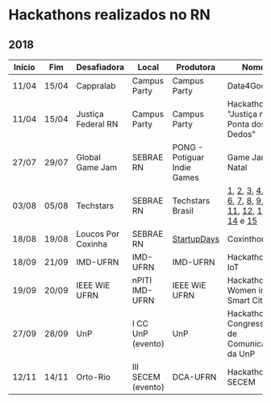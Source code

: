 # Hackathons realizados no RN
## 2018
| Início | Fim | Desafiadora | Local | Produtora | Nome | Links |
| ------ |---- | ----------- | ----- | --------- | ---- | ----- |
| 11/04 | 15/04 | Cappralab | Campus Party | Campus Party | Data4Good | [1](https://www.startse.com/noticia/nova-economia/tecnologia-inovacao/47869/vem-ai-um-hackathon-focado-em-dados-o-data4good), [2](http://brasil.campus-party.org/wp-content/uploads/sites/28/2018/04/Regulamento-Data4Good-Natal-Vers%C3%A3o-3-6Abr2018.pdf) e [3](https://cappra.com.br/2018/04/16/data4good-saude-natal/)|
| 11/04 | 15/04 | Justiça Federal RN | Campus Party | Campus Party | Hackathon "Justiça na Ponta dos Dedos" | [1](https://residencia.jfrn.jus.br/index.php/conheca-o-regulamento-do-hackathon-justica-na-ponta-dos-dedos/)| 
| 27/07 | 29/07 | Global Game Jam | SEBRAE RN | PONG - Potiguar Indie Games | Game Jam+: Natal | [1](https://www.sympla.com.br/game-jam-natal__304553#info)|
| 03/08 | 05/08 | Techstars | SEBRAE RN | Techstars Brasil | [1](https://www.sympla.com.br/startup-weekend-natal__297290), [2](https://www.facebook.com/events/534527810278006/), [3](http://nominuto.com/sermidia/startup-weekend-natal-ja-tem-datas-definidas-03-04-e-05-de-agosto/23205/), [4](https://www.facebook.com/StartupWeekendNatal/photos/a.583039988450993/1790897780998535/), [5](https://www.facebook.com/StartupWeekendNatal/photos/a.583039988450993/1805560332865613/), [6](https://www.facebook.com/StartupWeekendNatal/photos/a.1813928202028826/1813928232028823/), [7](https://www.facebook.com/StartupWeekendNatal/photos/a.583039988450993/1827548484000131/), [8](https://www.facebook.com/StartupWeekendNatal/photos/a.583039988450993/1829430303811949/), [9](https://www.facebook.com/StartupWeekendNatal/photos/a.583039988450993/1829447583810221/), [10](https://www.facebook.com/StartupWeekendNatal/photos/a.583039988450993/1829451850476461/), [11](https://www.facebook.com/StartupWeekendNatal/photos/a.583039988450993/1836503009771345/), [12](https://www.facebook.com/StartupWeekendNatal/posts/1839731016115211), [13](https://www.facebook.com/StartupWeekendNatal/videos/1848779848543661/), [14](https://www.facebook.com/StartupWeekendNatal/videos/1848784391876540/) e [15](https://www.facebook.com/StartupWeekendNatal/posts/1849076415180671)|
| 18/08 | 19/08 | Loucos Por Coxinha | SEBRAE RN | [StartupDays](https://www.instagram.com/startupdaysoficial/) | Coxinthon | [1](https://www.sympla.com.br/coxinthon---hackathon-loucos-por-coxinha__333868#info), [2](https://drive.google.com/file/d/1d8k9TSm45wkvGKithz2v6VGOEhOEtrvS/view), [3](http://www.rn.agenciasebrae.com.br/sites/asn/uf/RN/franquia-potiguar-realiza-evento-para-estimular-a-inovacao,b678ded4e2345610VgnVCM1000004c00210aRCRD) e [4](http://www.tribunadonorte.com.br/noticia/empresa-realizara-coxinthon/420992)|
| 18/09 | 21/09 | IMD-UFRN | IMD-UFRN | IMD-UFRN | Hackathon IoT | [1](https://sigaa.ufrn.br/sigaa/link/public/extensao/visualizacaoAcaoExtensao/91807756) e [2](https://portal.imd.ufrn.br/portal/noticias/5491/n%C3%BAcleo-de-pesquisa-e-inova%C3%A7%C3%A3o-em-ti-promove-seu-iv-workshop)|
| 19/09 | 20/09 | IEEE WiE UFRN | nPITI IMD-UFRN | IEEE WiE UFRN | Hackathon Women in Smart Cities | [1](http://mulheresnastem.ufrn.br/wieday2018/) e [2](http://mulheresnastem.ufrn.br/wieday2018/files/EditalHackathonWomeninSmartCities.pdf)|
| 27/09 | 28/09 | UnP | I CC UnP (evento) | UnP | Hackathon I Congresso de Comunicação da UnP | [1](https://unp.br/noticias/alunos-participam-do-i-congresso-de-comunicacao-da-unp/)|
| 12/11 | 14/11 | Orto-Rio | III SECEM (evento) | DCA-UFRN | Hackathon III SECEM | [1](https://www.dca.ufrn.br/~secem/secem2018)|